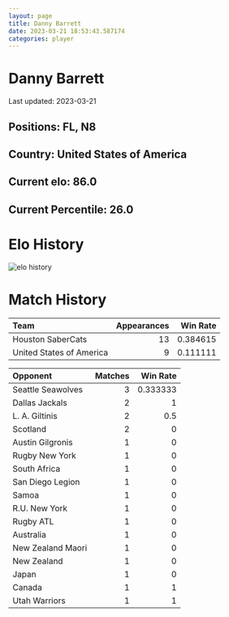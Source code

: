 ```yaml
---  
layout: page  
title: Danny Barrett  
date: 2023-03-21 18:53:43.587174  
categories: player  
---
```

# Danny Barrett


Last updated: 2023-03-21
## Positions: FL, N8

## Country: United States of America

## Current elo: 86.0

## Current Percentile: 26.0

# Elo History


![elo history](history_DannyBarrett.png)
# Match History


| Team                     |   Appearances |   Win Rate |
|:-------------------------|--------------:|-----------:|
| Houston SaberCats        |            13 |   0.384615 |
| United States of America |             9 |   0.111111 |

| Opponent          |   Matches |   Win Rate |
|:------------------|----------:|-----------:|
| Seattle Seawolves |         3 |   0.333333 |
| Dallas Jackals    |         2 |   1        |
| L. A. Giltinis    |         2 |   0.5      |
| Scotland          |         2 |   0        |
| Austin Gilgronis  |         1 |   0        |
| Rugby New York    |         1 |   0        |
| South Africa      |         1 |   0        |
| San Diego Legion  |         1 |   0        |
| Samoa             |         1 |   0        |
| R.U. New York     |         1 |   0        |
| Rugby ATL         |         1 |   0        |
| Australia         |         1 |   0        |
| New Zealand Maori |         1 |   0        |
| New Zealand       |         1 |   0        |
| Japan             |         1 |   0        |
| Canada            |         1 |   1        |
| Utah Warriors     |         1 |   1        |